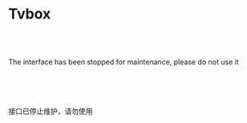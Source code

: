 # Tvbox


<br><br><br>
The interface has been stopped for maintenance, please do not use it

<br><br><br>

接口已停止维护，请勿使用

